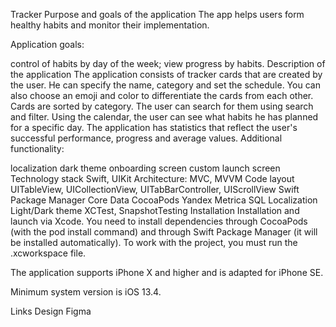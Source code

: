 Tracker
Purpose and goals of the application
The app helps users form healthy habits and monitor their implementation.

Application goals:

control of habits by day of the week;
view progress by habits.
Description of the application
The application consists of tracker cards that are created by the user. He can specify the name, category and set the schedule. You can also choose an emoji and color to differentiate the cards from each other.
Cards are sorted by category. The user can search for them using search and filter.
Using the calendar, the user can see what habits he has planned for a specific day.
The application has statistics that reflect the user's successful performance, progress and average values.
Additional functionality:

localization
dark theme
onboarding screen
custom launch screen
Technology stack
Swift, UIKit
Architecture: MVC, MVVM
Code layout
UITableView, UICollectionView, UITabBarController, UIScrollView
Swift Package Manager
Core Data
CocoaPods
Yandex Metrica
SQL
Localization
Light/Dark theme
XCTest, SnapshotTesting
Installation
Installation and launch via Xcode. You need to install dependencies through CocoaPods (with the pod install command) and through Swift Package Manager (it will be installed automatically). To work with the project, you must run the .xcworkspace file.

The application supports iPhone X and higher and is adapted for iPhone SE.

Minimum system version is iOS 13.4.

Links
Design Figma
